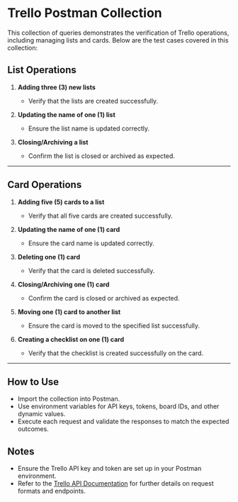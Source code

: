# Trello Postman Collection

This collection of queries demonstrates the verification of Trello operations, including managing lists and cards. Below are the test cases covered in this collection:

## List Operations

1. **Adding three (3) new lists**  
   - Verify that the lists are created successfully.  

2. **Updating the name of one (1) list**  
   - Ensure the list name is updated correctly.  

3. **Closing/Archiving a list**  
   - Confirm the list is closed or archived as expected.  

---

## Card Operations

1. **Adding five (5) cards to a list**  
   - Verify that all five cards are created successfully.  

2. **Updating the name of one (1) card**  
   - Ensure the card name is updated correctly.  

3. **Deleting one (1) card**  
   - Verify that the card is deleted successfully.  

4. **Closing/Archiving one (1) card**  
   - Confirm the card is closed or archived as expected.  

5. **Moving one (1) card to another list**  
   - Ensure the card is moved to the specified list successfully.  

6. **Creating a checklist on one (1) card**  
   - Verify that the checklist is created successfully on the card.  

---

## How to Use

- Import the collection into Postman.
- Use environment variables for API keys, tokens, board IDs, and other dynamic values.
- Execute each request and validate the responses to match the expected outcomes.

## Notes

- Ensure the Trello API key and token are set up in your Postman environment.
- Refer to the [Trello API Documentation](https://developer.atlassian.com/cloud/trello/rest/) for further details on request formats and endpoints.

